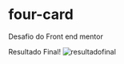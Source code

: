 # four-card
Desafio do Front end mentor

Resultado Final!
![resultadofinal](https://user-images.githubusercontent.com/7688797/113949427-a23ace80-97e5-11eb-9a9f-581c29acbb1a.png)
